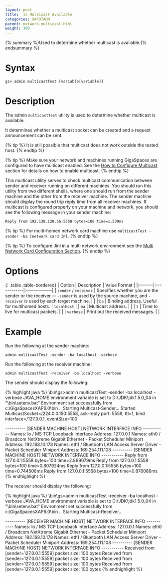 ```yaml
---
layout: post
title:  Is Multicast Available
categories: XAP97ADM
parent: network-multicast.html
weight: 300
---
```


{% summary %}Used to determine whether multicast is available.{% endsummary %}

# Syntax

    gs> admin multicastTest [variable[variable]]

# Description

The admin `multicastTest` utility is used to determine whether multicast is available.

It determines whether a multicast socket can be created and a request announcement can be sent.

{% tip %}
It is still possible that multicast does not work outside the tested host.
{% endtip %}

{% tip %}
Make sure your network and machines running GigaSpaces are configured to have multicast enabled.
See the [How to Configure Multicast](./network-multicast.html) section for details on how to enable multicast.
{% endtip %}

This multicast utility serves to check multicast communication between sender and receiver running on different machines. You should run this utility from two different shells, where one should run from the sender machine and the other from the receiver machine. The sender machine should display the round trip reply time from all receiver machines. If multicast is configured properly on your machine and network, you should see the following message in your sender machine:

    Reply from 192.138.120.56:5558 bytes=100 time=1.539ms

{% tip %}
For multi-homed network card machine use `multicastTest -sender -ba [network card IP]`.
{% endtip %}

{% tip %}
To configure Jini in a multi network environment see the [Multi Network Card Configuration Section](./network-multi-nic.html).
{% endtip %}

# Options

{: .table .table-bordered}
| Option | Description | Value Format |
|:-------|:------------|:-------------|
| `sender` / `receiver` | Specifies whether you are the sender or the receiver -- `-sender` is used by the source machine, and `-receiver` is used by each target machine. | |
| `ba` | Binding address. Useful for multihomed hosts. | `localhost` |
| `ma` | Multicast address. | |
| `t` | Time to live for multicast packets. | |
| `verbose` | Print out the received messages. | |

# Example

Run the following at the sender machine:

    admin multicastTest -sender -ba localhost -verbose

Run the following at the receiver machine:

    admin multicastTest -receiver -ba localhost -verbose

The sender should display the following:

{% highlight java %}
<GigaSpaces Root>\bin\gs>admin multicastTest -sender -ba localhost  -verbose
JAVA_HOME environment variable is set to D:\JDK\jdk1.5.0_04 in "<GigaSpaces Root>\bin\setenv.bat"
Environment set successfully from c:\GigaSpacesXAP6.0\bin
  ..
Starting Multicast-Sender...
Started MulticastSocket=/224.0.0.150:5558, ack-reply port: 5559, ttl=1, bind interface=/127.0.0.1, eventSize=100

---------- [SENDER MACHINE HOST] NETWORK INTERFACE INFO -----------
Names: lo / MS TCP Loopback interface
        Address: 127.0.0.1
Names: eth0 / Broadcom NetXtreme Gigabit Ethernet - Packet Scheduler Miniport
        Address: 192.168.10.178
Names: eth1 / Bluetooth LAN Access Server Driver - Packet Scheduler Miniport
        Address: 169.254.111.108
---------- [SENDER MACHINE HOST] NETWORK INTERFACE INFO -----------
Reply from 127.0.0.1:5558 bytes=100 time=2.869079ms
Reply from 127.0.0.1:5558 bytes=100 time=0.807924ms
Reply from 127.0.0.1:5558 bytes=100 time=0.744508ms
Reply from 127.0.0.1:5558 bytes=100 time=0.876089ms
{% endhighlight %}

The receiver should display the following:

{% highlight java %}
<GigaSpaces Root>\bin\gs>admin multicastTest -receiver -ba localhost  -verbose
JAVA_HOME environment variable is set to D:\JDK\jdk1.5.0_04 in "<GigaSpaces Root>\bin\setenv.bat"
Environment set successfully from c:\GigaSpacesXAP6.0\bin
  ..
Starting Multicast-Receiver...

---------- [RECEIVER MACHINE HOST] NETWORK INTERFACE INFO -----------
Names: lo / MS TCP Loopback interface
        Address: 127.0.0.1
Names: eth0 / Broadcom NetXtreme Gigabit Ethernet - Packet Scheduler Miniport
        Address: 192.168.10.178
Names: eth1 / Bluetooth LAN Access Server Driver - Packet Scheduler Miniport
        Address: 169.254.111.108
---------- [SENDER MACHINE HOST] NETWORK INTERFACE INFO -----------
Received from [sender=127.0.0.1:5559] packet size: 100 bytes
Received from [sender=127.0.0.1:5559] packet size: 100 bytes
Received from [sender=127.0.0.1:5559] packet size: 100 bytes
Received from [sender=127.0.0.1:5559] packet size: 100 bytes
{% endhighlight %}
